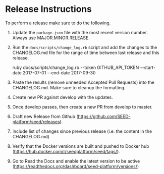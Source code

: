 # Release Instructions

To perform a release make sure to do the following.

1. Update the `package.json` file with the most recent version number. Always use MAJOR.MINOR.RELEASE.
1. Run the `docs/scripts/change_log.rb` script and add the changes to the CHANGELOG.md file for the range of time between last release and this release.
   

    ruby docs/scripts/change_log.rb --token GITHUB_API_TOKEN --start-date 2017-07-01 --end-date 2017-09-30 

1. Paste the results (remove unneeded Accepted Pull Requests) into the CHANGELOG.md. Make sure to cleanup the formatting.
1. Create new PR against develop with the updates.
1. Once develop passes, then create a new PR from develop to master.
1. Draft new Release from Github (https://github.com/SEED-platform/seed/releases).
1. Include list of changes since previous release (i.e. the content in the CHANGELOG.md)
1. Verify that the Docker versions are built and pushed to Docker hub (https://hub.docker.com/r/seedplatform/seed/tags/).
1. Go to Read the Docs and enable the latest version to be active (https://readthedocs.org/dashboard/seed-platform/versions/)
